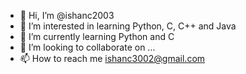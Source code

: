 - 👋 Hi, I’m @ishanc2003
- 👀 I’m interested in learning Python, C, C++ and Java
- 🌱 I’m currently learning Python and C
- 💞️ I’m looking to collaborate on ...
- 📫 How to reach me ishanc3002@gmail.com

<!---
ishanc2003/ishanc2003 is a ✨ special ✨ repository because its `README.md` (this file) appears on your GitHub profile.
You can click the Preview link to take a look at your changes.
--->
